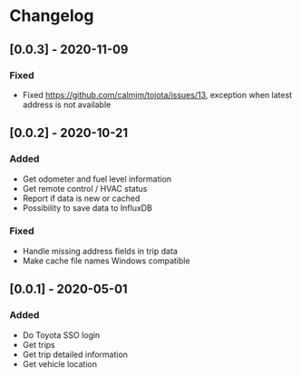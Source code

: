 # Changelog

## [0.0.3] - 2020-11-09

### Fixed

- Fixed https://github.com/calmjm/tojota/issues/13, exception when latest address is not available

## [0.0.2] - 2020-10-21

### Added

- Get odometer and fuel level information
- Get remote control / HVAC status
- Report if data is new or cached
- Possibility to save data to InfluxDB

### Fixed

- Handle missing address fields in trip data
- Make cache file names Windows compatible

## [0.0.1] - 2020-05-01

### Added

- Do Toyota SSO login
- Get trips
- Get trip detailed information
- Get vehicle location
